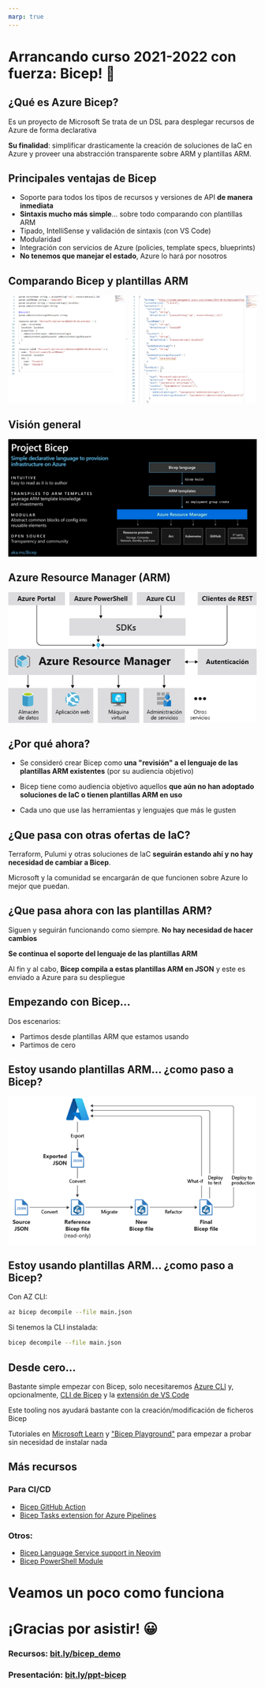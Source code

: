 ```yaml
---
marp: true
---
```


<!--
theme: default
headingDivider: 2 
paginate: false
-->

<!--
_class:
 - lead
-->

# Arrancando curso 2021-2022 con fuerza: Bicep! 💪
<!-- _footer: Raúl Piracés (Software Engineer @ Plain Concepts) -->

<style scoped>
footer {
  font-size: x-large;
}
</style>


## ¿Qué es Azure Bicep?

Es un proyecto de Microsoft
Se trata de un DSL para desplegar recursos de Azure de forma declarativa

**Su finalidad**: simplificar drasticamente la creación de soluciones de IaC en Azure y proveer una abstracción transparente sobre ARM y plantillas ARM.

## Principales ventajas de Bicep

- Soporte para todos los tipos de recursos y versiones de API **de manera inmediata**
- **Sintaxis mucho más simple**... sobre todo comparando con plantillas ARM
- Tipado, IntelliSense y validación de sintaxis (con VS Code)
- Modularidad
- Integración con servicios de Azure (policies, template specs, blueprints)
- **No tenemos que manejar el estado**, Azure lo hará por nosotros

## Comparando Bicep y plantillas ARM
<style scoped>
img[alt~="center"] {
  display: block;
  margin: 0 auto;
}
</style>
![w:1900 center](images/compare.png)

## Visión general
<!--
_backgroundColor: black
_color: white
-->
<style scoped>
img[alt~="center"] {
  display: block;
  margin: 0 auto;
}
</style>
![w:900 center](images/microsoft-bicep.png)

## Azure Resource Manager (ARM)

<style scoped>
img[alt~="center"] {
  display: block;
  margin: 0 auto;
}
</style>
![w:900 center](images/arm-overview.png)

## ¿Por qué ahora? 

- Se consideró crear Bicep como **una "revisión" a el lenguaje de las plantillas ARM existentes** (por su audiencia objetivo)

- Bicep tiene como audiencia objetivo aquellos **que aún no han adoptado soluciones de IaC o tienen plantillas ARM en uso**

- Cada uno que use las herramientas y lenguajes que más le gusten

## ¿Que pasa con otras ofertas de IaC?

Terraform, Pulumi y otras soluciones de IaC **seguirán estando ahí y no hay necesidad de cambiar a Bicep**. 

Microsoft y la comunidad se encargarán de que funcionen sobre Azure lo mejor que puedan.

## ¿Que pasa ahora con las plantillas ARM?

Siguen y seguirán funcionando como siempre. **No hay necesidad de hacer cambios**

**Se continua el soporte del lenguaje de las plantillas ARM**

Al fin y al cabo, **Bicep compila a estas plantillas ARM en JSON** y este es enviado a Azure para su despliegue

## Empezando con Bicep...

Dos escenarios:
- Partimos desde plantillas ARM que estamos usando
- Partimos de cero

## Estoy usando plantillas ARM... ¿como paso a Bicep?

<style scoped>
img[alt~="center"] {
  display: block;
  margin: 0 auto;
}
</style>

![w:800 center](images/migrate-bicep.png)

## Estoy usando plantillas ARM... ¿como paso a Bicep?

Con AZ CLI:
```bash
az bicep decompile --file main.json
```
Si tenemos la CLI instalada:
```bash
bicep decompile --file main.json
```

## Desde cero...

Bastante simple empezar con Bicep, solo necesitaremos [Azure CLI](https://docs.microsoft.com/en-us/cli/azure/install-azure-cli#install) y, opcionalmente, [CLI de Bicep](https://docs.microsoft.com/en-us/azure/azure-resource-manager/bicep/install#install-manually) y la [extensión de VS Code](https://marketplace.visualstudio.com/items?itemName=ms-azuretools.vscode-bicep)

Este tooling nos ayudará bastante con la creación/modificación de ficheros Bicep

Tutoriales en [Microsoft Learn](https://docs.microsoft.com/en-us/azure/azure-resource-manager/bicep/learn-bicep) y ["Bicep Playground"](https://aka.ms/bicepdemo) para empezar a probar sin necesidad de instalar nada

## Más recursos

### Para CI/CD

- [Bicep GitHub Action](https://github.com/marketplace/actions/bicep-build)
- [Bicep Tasks extension for Azure Pipelines](https://marketplace.visualstudio.com/items?itemName=piraces.bicep-tasks)

### Otros:

- [Bicep Language Service support in Neovim](https://github.com/Azure/bicep/issues/1141#issuecomment-749372637)
- [Bicep PowerShell Module](https://github.com/PSBicep/PSBicep)

# Veamos un poco como funciona

# ¡Gracias por asistir! 😀

### Recursos: [bit.ly/bicep_demo](https://bit.ly/bicep_demo)
### Presentación: [bit.ly/ppt-bicep](https://bit.ly/ppt-bicep)
<!--
_class:
 - lead

-->
